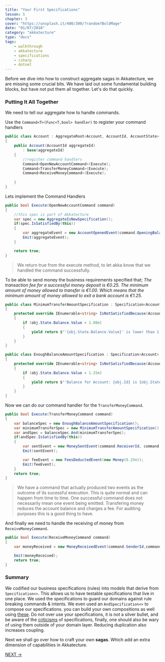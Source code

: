```yaml
---
title: "Your First Specifications"
lesson: 5
chapter: 3
cover: "https://unsplash.it/400/300/?random?BoldMage"
date: "01/07/2018"
category: "akkatecture"
type: "docs"
tags:
    - walkthrough
    - akkatecture
    - specifications
    - csharp
    - dotnet
---
```

Before we dive into how to construct aggregate sagas in Akkatecture, we are missing some crucial bits. We have laid out some fundamental building blocks, but have not put them all together. Let's do that quickly.

### Putting It All Together

We need to tell our aggregate how to handle commands.

Use the `Command<T>(Func<T,bool> handler)` to register your command handlers

```csharp
public class Account : AggregateRoot<Account, AccountId, AccountState>
{
    public Account(AccountId aggregateId)
        : base(aggregateId)
    {
        //register command handlers
        Command<OpenNewAccountCommand>(Execute);
        Command<TransferMoneyCommand>(Execute);
        Command<ReceiveMoneyCommand>(Execute);
        
    }
}
```

Lets implement the Command Handlers
```csharp
public bool Execute(OpenNewAccountCommand command)
{
    //this spec is part of Akkatecture
    var spec = new AggregateIsNewSpecification();
    if(spec.IsSatisfiedBy(this))
    {
        var aggregateEvent = new AccountOpenedEvent(command.OpeningBalance)
        Emit(aggregateEvent);
    }

    return true;
}
```

> We return true from the execute method, to let akka know that we handled the command successfully.

To be able to send money the business requirements specified that; *The transaction fee for a successful money deposit is €0.25. The minimum amount of money allowed to transfer is €1.00. Which means that the minimum amount of money allowed to exit a bank account is €1.25*. 

```csharp
public class MinimumTransferAmountSpecification : Specification<Account> 
{
    protected override IEnumerable<string> IsNotSatisfiedBecause(Account obj)
    {
        if (obj.State.Balance.Value < 1.00m)
        {
            yield return $"'{obj.State.Balance.Value}' is lower than 1.25 '{obj.GetIdentity()}' is not new";
        }
    }
}

public class EnoughBalanceAmountSpecification : Specification<Account> 
{
    protected override IEnumerable<string> IsNotSatisfiedBecause(Account obj)
    {
        if (obj.State.Balance.Value < 1.25m)
        {
            yield return $"'Balance for Account: {obj.Id} is {obj.State.Balance.Value}' is lower than 1.25";
        }
    }
}
```

Now we can do our command handler for the `TransferMoneyCommand`.
```csharp
public bool Execute(TransferMoneyCommand command)
{
    var balanceSpec = new EnoughBalanceAmountSpecification();
    var minimumTransferSpec = new MinimumTransferAmountSpecification();
    var andSpec = balanceSpec.And(minimumTransferSpec);
    if(andSpec.IsSatisfiedBy(this))
    {
        var sentEvent = new MoneySentEvent(command.ReceiverId, command.Amount)
        Emit(sentEvent);

        var feeEvent = new FeesDeductedEvent(new Money(0.25m));
        Emit(feeEvent);
    }
    return true;
}
```

> We have a command that actually produced two events as the outcome of its sucessful execution. This is quite normal and can happen from time to time. One successful command does not necessarily mean one event being emitted. Transfering money reduces the account balance and charges a fee. For auditing purposes this is a good thing to have.

And finally we need to handle the receiving of money from `ReceiveMoneyCommand`.

```csharp
public bool Execute(ReceiveMoneyCommand command)
{
    var moneyReceived = new MoneyReceivedEvent(command.SenderId,command.Amount);

    Emit(moneyReceived);
    return true;
}
```

### Summary

We codified our business specifications (rules) into models that derive from `Specification<>`. This allows us to have testable specifications that live in one place. We used the specifications to guard our domains against rule breaking commands & intents. We even used an `AndSpecification<>` to compose our specifications. you can build your own compositions as well using [these](https://github.com/Lutando/Akkatecture/tree/master/src/Akkatecture/Specifications/Provided). Do not over use your specifications, it is not a silver bullet, and be aware of the [criticisms](https://en.wikipedia.org/wiki/Specification_pattern#Criticisms) of specifications, finally, one should also be wary of using them outside of your domain layer. Reducing duplication also increases coupling.

Next we shall go over how to craft your own **sagas**. Which add an extra dimension of capabilities in Akkatecture.

[NEXT →](/docs/your-first-aggregate-saga)